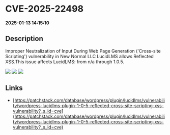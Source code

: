 # CVE-2025-22498

**2025-01-13 14:15:10**

## Description
Improper Neutralization of Input During Web Page Generation ('Cross-site Scripting') vulnerability in New Normal LLC LucidLMS allows Reflected XSS.This issue affects LucidLMS: from n/a through 1.0.5.

![](https://img.shields.io/static/v1?label=Score&message=7.1&color=red)
![](https://img.shields.io/static/v1?label=Severity&message=HIGH&color=red)
![](https://img.shields.io/static/v1?label=CWE&message=XSS&color=green)

## Links
- [https://patchstack.com/database/wordpress/plugin/lucidlms/vulnerability/wordpress-lucidlms-plugin-1-0-5-reflected-cross-site-scripting-xss-vulnerability?_s_id=cve](https://patchstack.com/database/wordpress/plugin/lucidlms/vulnerability/wordpress-lucidlms-plugin-1-0-5-reflected-cross-site-scripting-xss-vulnerability?_s_id=cve)
